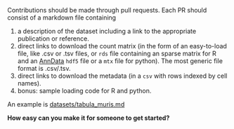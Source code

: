 Contributions should be made through pull requests. Each PR should consist of
a markdown file containing

1. a description of the dataset including a link to the appropriate publication or
reference.
2. direct links to download the count matrix (in the form of an easy-to-load file, like .csv or .tsv files, or `rds` file containing an sparse matrix for R and an [AnnData](https://github.com/theislab/anndata) `hdf5` file or
  a `mtx` file for python). The most generic file format is .csv/.tsv.
3. direct links to download the metadata (in a `csv` with rows indexed by cell names).
4. bonus: sample loading code for R and python.

An example is [datasets/tabula_muris.md](datasets/tabula_muris.md)

__How easy can you make it for someone to get started?__
